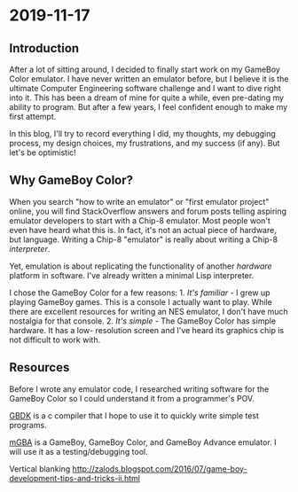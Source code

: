 # 2019-11-17

## Introduction
After a lot of sitting around, I decided to finally start work on my GameBoy
Color emulator. I have never written an emulator before, but I believe it is the
ultimate Computer Engineering software challenge and I want to dive right into
it. This has been a dream of mine for quite a while, even pre-dating my ability
to program. But after a few years, I feel confident enough to make my first
attempt. 

In this blog, I'll try to record everything I did, my thoughts, my
debugging process, my design choices, my frustrations, and my success (if any).
But let's be optimistic! 

## Why GameBoy Color?
When you search "how to write an emulator" or "first emulator project" online,
you will find StackOverflow answers and forum posts telling aspiring emulator
developers to start with a Chip-8 emulator. Most people won't even have heard
what this is. In fact, it's not an actual piece of hardware, but language.
Writing a Chip-8 "emulator" is really about writing a Chip-8 _interpreter_.

Yet, emulation is about replicating the functionality of another _hardware_
platform in software. I've already written a minimal Lisp interpreter.

I chose the GameBoy Color for a few reasons:
	1. _It's familiar_ - I grew up playing GameBoy games. This is a console
	I actually want to play. While there are excellent resources for writing
	an NES emulator, I don't have much nostalgia for that console.
	2. _It's simple_ - The GameBoy Color has simple hardware. It has a low-
	resolution screen and I've heard its graphics chip is not difficult to
	work with.

## Resources
Before I wrote any emulator code, I researched writing software for the GameBoy
Color so I could understand it from a programmer's POV. 

[GBDK](https://sourceforge.net/projects/gbdk/) is a c compiler that I hope to 
use it to quickly write simple test programs.

[mGBA](https://github.com/mgba-emu/mgba) is a GameBoy, GameBoy Color, and
GameBoy Advance emulator. I will use it as a testing/debugging tool.

Vertical blanking
http://zalods.blogspot.com/2016/07/game-boy-development-tips-and-tricks-ii.html

